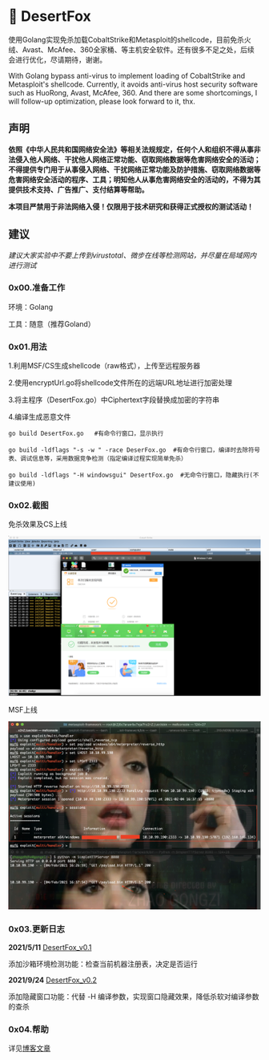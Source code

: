 # 🦊 DesertFox

使用Golang实现免杀加载CobaltStrike和Metasploit的shellcode，目前免杀火绒、Avast、McAfee、360全家桶、等主机安全软件。还有很多不足之处，后续会进行优化，尽请期待，谢谢。

With Golang bypass anti-virus to implement loading of CobaltStrike and Metasploit's shellcode. Currently, it avoids anti-virus host security software such as HuoRong, Avast, McAfee, 360. And there are some shortcomings, I will follow-up optimization, please look forward to it, thx.

## 声明

**依照《中华人民共和国网络安全法》等相关法规规定，任何个人和组织不得从事非法侵入他人网络、干扰他人网络正常功能、窃取网络数据等危害网络安全的活动；不得提供专门用于从事侵入网络、干扰网络正常功能及防护措施、窃取网络数据等危害网络安全活动的程序、工具；明知他人从事危害网络安全的活动的，不得为其提供技术支持、广告推广、支付结算等帮助。**

**本项目严禁用于非法网络入侵！仅限用于技术研究和获得正式授权的测试活动！**

## 建议

*建议大家实验中不要上传到virustotal、微步在线等检测网站，并尽量在局域网内进行测试*

### 0x00.准备工作

环境：Golang 

工具：随意（推荐Goland）

### 0x01.用法

1.利用MSF/CS生成shellcode（raw格式），上传至远程服务器

2.使用encryptUrl.go将shellcode文件所在的远端URL地址进行加密处理

3.将主程序（DesertFox.go）中Ciphertext字段替换成加密的字符串

4.编译生成恶意文件

```
go build DesertFox.go   #有命令行窗口，显示执行

go build -ldflags "-s -w " -race DeserFox.go  #有命令行窗口，编译时去除符号表、调试信息等，采用数据竞争检测（指定编译过程实现简单免杀）

go build -ldflags "-H windowsgui" DesertFox.go  #无命令行窗口，隐藏执行(不建议使用)
```

### 0x02.截图

免杀效果及CS上线

![avatar](https://raw.githubusercontent.com/An0ny-m0us/DesertFox/main/images/1.png)

MSF上线

![avatar](https://raw.githubusercontent.com/An0ny-m0us/DesertFox/main/images/2.png)

### 0x03.更新日志

**2021/5/11** [DesertFox_v0.1](https://github.com/An0ny-m0us/DesertFox)  

添加沙箱环境检测功能：检查当前机器注册表，决定是否运行

**2021/9/24** [DesertFox_v0.2](https://github.com/An0ny-m0us/DesertFox)  

添加隐藏窗口功能：代替 -H 编译参数，实现窗口隐藏效果，降低杀软对编译参数的查杀

### 0x04.帮助

详见[博客文章](https://www.cnblogs.com/H4ck3R-XiX/)

